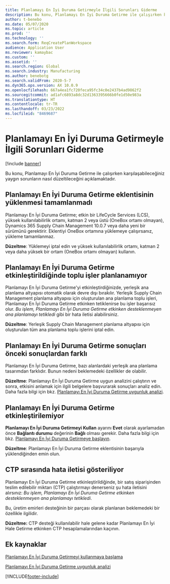 ```yaml
---
title: Planlamayı En İyi Duruma Getirmeyle İlgili Sorunları Giderme
description: Bu konu, Planlamayı En İyi Duruma Getirme ile çalışırken karşılaşabileceğiniz sorunların nasıl düzeltileceğini açıklamaktadır.
author: t-benebo
ms.date: 05/07/2020
ms.topic: article
ms.prod: ''
ms.technology: ''
ms.search.form: ReqCreatePlanWorkspace
audience: Application User
ms.reviewer: kamaybac
ms.custom: ''
ms.assetid: ''
ms.search.region: Global
ms.search.industry: Manufacturing
ms.author: benebotg
ms.search.validFrom: 2020-5-7
ms.dyn365.ops.version: AX 10.0.9
ms.openlocfilehash: 667a4ea1fc720feca95fc34c0e2437b4ad9862f2
ms.sourcegitcommit: ad1afc6893a8dc32d1363395666b0fe1d50e983a
ms.translationtype: HT
ms.contentlocale: tr-TR
ms.lasthandoff: 03/23/2022
ms.locfileid: "8469687"
---
```

# <a name="troubleshoot-planning-optimization"></a>Planlamayı En İyi Duruma Getirmeyle İlgili Sorunları Giderme 

[!include [banner](../../includes/banner.md)]

Bu konu, Planlamayı En İyi Duruma Getirme ile çalışırken karşılaşabileceğiniz yaygın sorunların nasıl düzeltileceğini açıklamaktadır.

## <a name="installation-of-the-planning-optimization-add-in-doesnt-complete"></a>Planlamayı En İyi Duruma Getirme eklentisinin yüklenmesi tamamlanmadı

Planlamayı En İyi Duruma Getirme; etkin bir LifeCycle Services (LCS), yüksek kullanılabilirlik ortamı, katman 2 veya üstü (OneBox ortamı olmayan), Dynamics 365 Supply Chain Management 10.0.7 veya daha yeni bir sürümünü gerektirir. Eklentiyi OneBox ortamına yüklemeye çalışırsanız, yükleme tamamlanmaz.

**Düzeltme**: Yüklemeyi iptal edin ve yüksek kullanılabilirlik ortamı, katman 2 veya daha yüksek bir ortam (OneBox ortamı olmayan) kullanın.

## <a name="planning-of-batch-jobs-fails-when-planning-optimization-is-enabled"></a>Planlamayı En İyi Duruma Getirme etkinleştirildiğinde toplu işler planlanamıyor

Planlamayı En İyi Duruma Getirme'yi etkinleştirdiğinizde, yerleşik ana planlama altyapısı otomatik olarak devre dışı bırakılır. Yerleşik Supply Chain Management planlama altyapısı için oluşturulan ana planlama toplu işleri, Planlamayı En İyi Duruma Getirme etkinken tetiklenirse bu işler başarısız olur. *Bu işlem, Planlamayı En İyi Duruma Getirme etkinken desteklenmeyen ana planlamayı tetikledi* gibi bir hata iletisi alabilirsiniz.

**Düzeltme**: Yerleşik Supply Chain Management planlama altyapısı için oluşturulan tüm ana planlama toplu işlerini iptal edin.

## <a name="planning-optimization-results-are-different-from-earlier-results"></a>Planlamayı En İyi Duruma Getirme sonuçları önceki sonuçlardan farklı

Planlamayı En İyi Duruma Getirme, bazı alanlardaki yerleşik ana planlama tasarımdan farklıdır. Bunun nedeni beklemedeki özellikler de olabilir.

**Düzeltme**: Planlamayı En İyi Duruma Getirme uygun analizini çalıştırın ve sonra, etkisini anlamak için ilgili belgelere başvurarak sonuçları analiz edin. Daha fazla bilgi için bkz. [Planlamayı En İyi Duruma Getirme uygunluk analizi](planning-optimization-fit-analysis.md).

## <a name="cant-enable-planning-optimization"></a>Planlamayı En İyi Duruma Getirme etkinleştirilemiyor

**Planlamayı En İyi Duruma Getirmeyi Kullan** ayarını **Evet** olarak ayarlamadan önce **Bağlantı durumu** değerinin **Bağlı** olması gerekir. Daha fazla bilgi için bkz. [Planlamayı En İyi Duruma Getirmeye başlayın](get-started.md).

**Düzeltme**: Planlamayı En İyi Duruma Getirme eklentisinin başarıyla yüklendiğinden emin olun.

## <a name="error-message-is-shown-during-ctp"></a>CTP sırasında hata iletisi gösteriliyor

Planlamayı En İyi Duruma Getirme etkinleştirildiğinde, bir satış siparişinden teslim edilebilir miktarı (CTP) çalıştırmayı denerseniz şu hata iletisini alırsınız: *Bu işlem, Planlamayı En İyi Duruma Getirme etkinken desteklenmeyen ana planlamayı tetikledi*.

Bu, üretim emirleri desteğinin bir parçası olarak planlanan beklemedeki bir özellikle ilgilidir.

**Düzeltme:** CTP desteği kullanılabilir hale gelene kadar Planlamayı En İyi Hale Getirme etkinken CTP hesaplamalarından kaçının.

## <a name="additional-resources"></a>Ek kaynaklar

[Planlamayı En İyi Duruma Getirmeyi kullanmaya başlama](get-started.md)

[Planlamayı En İyi Duruma Getirme uygunluk analizi](planning-optimization-fit-analysis.md)


[!INCLUDE[footer-include](../../../includes/footer-banner.md)]